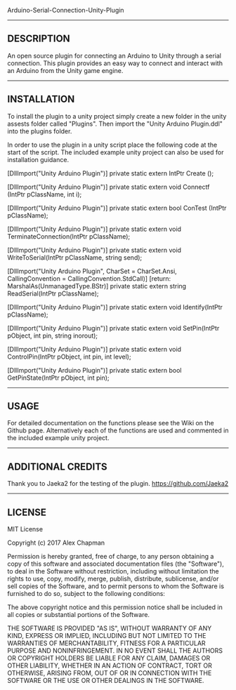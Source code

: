 
Arduino-Serial-Connection-Unity-Plugin


-----------------------------------------------------------------------------------
DESCRIPTION
------------------------------------------------------------------------------------
An open source plugin for connecting an Arduino to Unity through a serial connection.
This plugin provides an easy way to connect and interact with an Arduino from the Unity game engine.


-----------------------------------------------------------------------------------
INSTALLATION
------------------------------------------------------------------------------------
To install the plugin to a unity project simply create a new folder in the unity assests folder
called "Plugins". Then import the "Unity Arduino Plugin.ddl" into the plugins folder.

In order to use the plugin in a unity script place the following code at the start of the script.
The included example unity project can also be used for installation guidance.

[DllImport("Unity Arduino Plugin")]
private static extern IntPtr Create ();

[DllImport("Unity Arduino Plugin")]
private static extern void Connectf (IntPtr pClassName, int i);

[DllImport("Unity Arduino Plugin")]
private static extern bool ConTest (IntPtr pClassName);

[DllImport("Unity Arduino Plugin")]
private static extern void TerminateConnection(IntPtr pClassName);

[DllImport("Unity Arduino Plugin")]
private static extern void WriteToSerial(IntPtr pClassName, string send);

[DllImport("Unity Arduino Plugin", CharSet = CharSet.Ansi, CallingConvention = CallingConvention.StdCall)]
[return: MarshalAs(UnmanagedType.BStr)]
private static extern string ReadSerial(IntPtr pClassName);

[DllImport("Unity Arduino Plugin")]
private static extern void Identify(IntPtr pClassName);

[DllImport("Unity Arduino Plugin")]
private static extern void SetPin(IntPtr pObject, int pin, string inorout);

[DllImport("Unity Arduino Plugin")]
private static extern void ControlPin(IntPtr pObject, int pin, int level);

[DllImport("Unity Arduino Plugin")]
private static extern bool GetPinState(IntPtr pObject, int pin);


---------------------------------------------------------------------
USAGE
----------------------------------------------------------------------
For detailed documentation on the functions please see the Wiki on the Github page.
Alternatively each of the functions are used and commented in the included example unity project.


----------------------------------------------------------------------
ADDITIONAL CREDITS
----------------------------------------------------------------------

Thank you to Jaeka2 for the testing of the plugin.
https://github.com/Jaeka2


----------------------------------------------------------------------
LICENSE
----------------------------------------------------------------------
MIT License

Copyright (c) 2017 Alex Chapman

Permission is hereby granted, free of charge, to any person obtaining a copy
of this software and associated documentation files (the "Software"), to deal
in the Software without restriction, including without limitation the rights
to use, copy, modify, merge, publish, distribute, sublicense, and/or sell
copies of the Software, and to permit persons to whom the Software is
furnished to do so, subject to the following conditions:

The above copyright notice and this permission notice shall be included in all
copies or substantial portions of the Software.

THE SOFTWARE IS PROVIDED "AS IS", WITHOUT WARRANTY OF ANY KIND, EXPRESS OR
IMPLIED, INCLUDING BUT NOT LIMITED TO THE WARRANTIES OF MERCHANTABILITY,
FITNESS FOR A PARTICULAR PURPOSE AND NONINFRINGEMENT. IN NO EVENT SHALL THE
AUTHORS OR COPYRIGHT HOLDERS BE LIABLE FOR ANY CLAIM, DAMAGES OR OTHER
LIABILITY, WHETHER IN AN ACTION OF CONTRACT, TORT OR OTHERWISE, ARISING FROM,
OUT OF OR IN CONNECTION WITH THE SOFTWARE OR THE USE OR OTHER DEALINGS IN THE
SOFTWARE.




